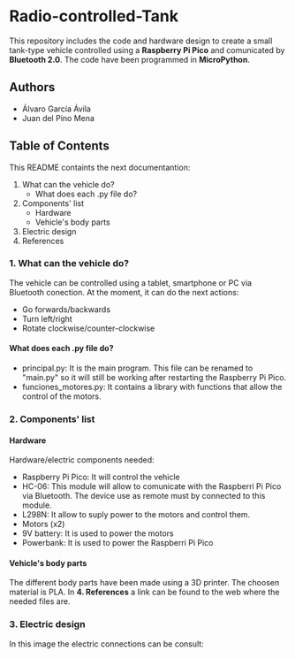 # Radio-controlled-Tank

This repository includes the code and hardware design to create a small tank-type vehicle controlled using a **Raspberry Pi Pico** and comunicated by **Bluetooth 2.0**. The code have been programmed in **MicroPython**.

## Authors

- Álvaro García Ávila
- Juan del Pino Mena 

## Table of Contents
This README containts the next documentantion:

1. What can the vehicle do?
   - What does each .py file do?
2. Components' list
   - Hardware 
   - Vehicle's body parts
3. Electric design
4. References

### 1. What can the vehicle do?

The vehicle can be controlled using a tablet, smartphone or PC via Bluetooth conection. At the moment, it can do the next actions:

- Go forwards/backwards
- Turn left/right
- Rotate clockwise/counter-clockwise

#### What does each .py file do?

- principal.py: It is the main program. This file can be renamed to "main.py" so it will still be working after restarting the Raspberry Pi Pico.
- funciones_motores.py: It contains a library with functions that allow the control of the motors.

### 2. Components' list

#### Hardware

Hardware/electric components needed:

- Raspberry Pi Pico: It will control the vehicle
- HC-06: This module will allow to comunicate with the Raspberri Pi Pico via Bluetooth. The device use as remote must by connected to this module.
- L298N: It allow to suply power to the motors and control them.
- Motors (x2)
- 9V battery: It is used to power the motors
- Powerbank: It is used to power the Raspberri Pi Pico

#### Vehicle's body parts

The different body parts have been made using a 3D printer. The choosen material is PLA. In **4. References** a link can be found to the web where the needed files are.

### 3. Electric design

In this image the electric connections can be consult:
